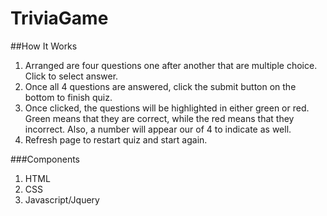 # TriviaGame

##How It Works
1. Arranged are four questions one after another that are multiple choice. Click to select answer.
2. Once all 4 questions are answered, click the submit button on the bottom to finish quiz.
3. Once clicked, the questions will be highlighted in either green or red. Green means that they are correct, while the red means that they incorrect. Also, a number will appear our of 4 to indicate as well.
4. Refresh page to restart quiz and start again.

###Components
1. HTML
2. CSS
3. Javascript/Jquery